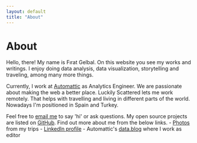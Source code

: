 ```yaml
---
layout: default
title: "About"
---
```


# About

Hello, there! My name is Fırat Gelbal. On this website you see my works and writings. I enjoy doing data analysis, data visualization, storytelling and traveling, among many more things.


Currently, I work at [Automattic](https://automattic.com/) as Analytics Engineer. We are passionate about making the web a better place. Luckily Scattered lets me work remotely. That helps with travelling and living in different parts of the world. Nowadays I'm positioned in Spain and Turkey.


Feel free to [email me](mailto:firat.gelbal@gmail.com) to say 'hi' or ask questions. My open source projects are listed on [GitHub](http://github.com/gelbal/). Find out more about me from the below links.
    - [Photos](https://www.eyeem.com/u/pocamadre) from my trips
    - [LinkedIn profile](https://www.linkedin.com/in/fgelbal/)
    - Automattic's [data.blog](https://data.blog/) where I work as editor
